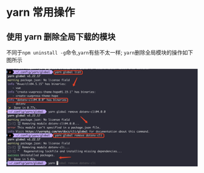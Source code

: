 <!--
 * @Author: kongchaolaohei
 * @Date: 2021-12-21 13:48:15
 * @LastEditTime: 2021-12-21 14:57:58
 * @LastEditors: kongchaolaohei
 * @FilePath: /vuepress-note/docs/commonly/other/yarn常用操作.md
-->

# yarn 常用操作

## 使用 yarn 删除全局下载的模块

不同于`npm uninstall -g`命令,`yarn`有些不太一样;
`yarn`删除全局模块的操作如下图所示

![具体操作](./img/delete-global-module.jpg)
